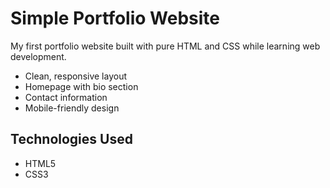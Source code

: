 # Simple Portfolio Website

My first portfolio website built with pure HTML and CSS while learning web development.



- Clean, responsive layout
- Homepage with bio section
- Contact information
- Mobile-friendly design

## Technologies Used

- HTML5
- CSS3

